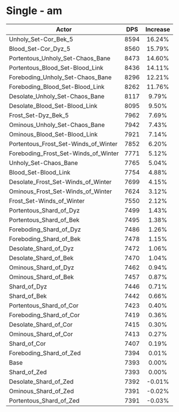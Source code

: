 # Single - am
| Actor | DPS | Increase |
|---|:---:|:---:|
|Unholy_Set-Cor_Bek_5|8594|16.24%|
|Blood_Set-Cor_Dyz_5|8560|15.79%|
|Portentous_Unholy_Set-Chaos_Bane|8473|14.60%|
|Portentous_Blood_Set-Blood_Link|8436|14.11%|
|Foreboding_Unholy_Set-Chaos_Bane|8296|12.21%|
|Foreboding_Blood_Set-Blood_Link|8262|11.76%|
|Desolate_Unholy_Set-Chaos_Bane|8117|9.79%|
|Desolate_Blood_Set-Blood_Link|8095|9.50%|
|Frost_Set-Dyz_Bek_5|7962|7.69%|
|Ominous_Unholy_Set-Chaos_Bane|7942|7.43%|
|Ominous_Blood_Set-Blood_Link|7921|7.14%|
|Portentous_Frost_Set-Winds_of_Winter|7852|6.20%|
|Foreboding_Frost_Set-Winds_of_Winter|7771|5.12%|
|Unholy_Set-Chaos_Bane|7765|5.04%|
|Blood_Set-Blood_Link|7754|4.88%|
|Desolate_Frost_Set-Winds_of_Winter|7699|4.15%|
|Ominous_Frost_Set-Winds_of_Winter|7624|3.12%|
|Frost_Set-Winds_of_Winter|7550|2.12%|
|Portentous_Shard_of_Dyz|7499|1.43%|
|Portentous_Shard_of_Bek|7495|1.38%|
|Foreboding_Shard_of_Dyz|7486|1.26%|
|Foreboding_Shard_of_Bek|7478|1.15%|
|Desolate_Shard_of_Dyz|7472|1.06%|
|Desolate_Shard_of_Bek|7470|1.04%|
|Ominous_Shard_of_Dyz|7462|0.94%|
|Ominous_Shard_of_Bek|7457|0.87%|
|Shard_of_Dyz|7446|0.71%|
|Shard_of_Bek|7442|0.66%|
|Portentous_Shard_of_Cor|7423|0.40%|
|Foreboding_Shard_of_Cor|7419|0.36%|
|Desolate_Shard_of_Cor|7415|0.30%|
|Ominous_Shard_of_Cor|7413|0.27%|
|Shard_of_Cor|7407|0.19%|
|Foreboding_Shard_of_Zed|7394|0.01%|
|Base|7393|0.00%|
|Shard_of_Zed|7393|0.00%|
|Desolate_Shard_of_Zed|7392|-0.01%|
|Ominous_Shard_of_Zed|7391|-0.02%|
|Portentous_Shard_of_Zed|7391|-0.03%|
